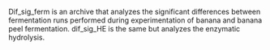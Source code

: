 Dif_sig_ferm is an archive that analyzes the significant differences between fermentation runs performed during experimentation of banana and banana peel fermentation. 
dif_sig_HE is the same but analyzes the enzymatic hydrolysis.
